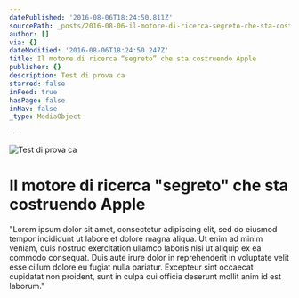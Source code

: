 ```yaml
---
datePublished: '2016-08-06T18:24:50.811Z'
sourcePath: _posts/2016-08-06-il-motore-di-ricerca-segreto-che-sta-costruendo-apple.md
author: []
via: {}
dateModified: '2016-08-06T18:24:50.247Z'
title: Il motore di ricerca “segreto” che sta costruendo Apple
publisher: {}
description: Test di prova ca
starred: false
inFeed: true
hasPage: false
inNav: false
_type: MediaObject

---
```

![Test di prova ca](https://the-grid-user-content.s3-us-west-2.amazonaws.com/3334d4a0-37a4-471d-b730-cce9790fb662.jpg)

# Il motore di ricerca "segreto" che sta costruendo Apple

"Lorem ipsum dolor sit amet, consectetur adipiscing elit, sed do eiusmod tempor incididunt ut labore et dolore magna aliqua. Ut enim ad minim veniam, quis nostrud exercitation ullamco laboris nisi ut aliquip ex ea commodo consequat. Duis aute irure dolor in reprehenderit in voluptate velit esse cillum dolore eu fugiat nulla pariatur. Excepteur sint occaecat cupidatat non proident, sunt in culpa qui officia deserunt mollit anim id est laborum."